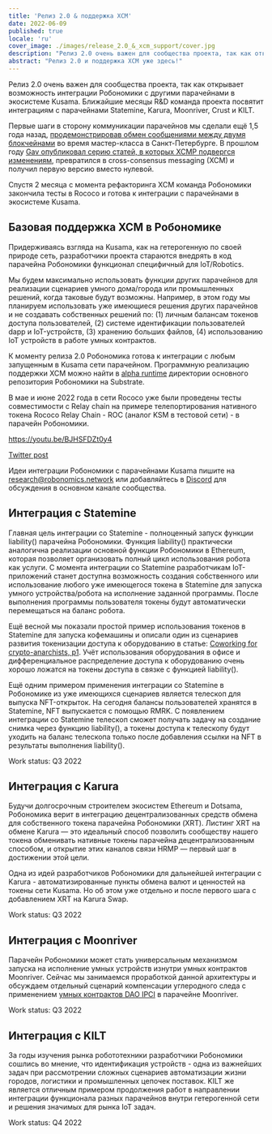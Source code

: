```yaml
---
title: 'Релиз 2.0 & поддержка XCM'
date: 2022-06-09
published: true
locale: 'ru'
cover_image: ./images/release_2.0_&_xcm_support/cover.jpg
description: "Релиз 2.0 очень важен для сообщества проекта, так как открывает возможность интеграции Робономики с другими парачейнами в экосистеме Kusama. Ближайшие месяцы R&D команда проекта посвятит интеграциям с парачейнами Statemine, Karura, Moonriver, Crust и KILT."
abstract: "Релиз 2.0 и поддержка XCM уже здесь!"
---
```


Релиз 2.0 очень важен для сообщества проекта, так как открывает возможность интеграции Робономики с другими парачейнами в экосистеме Kusama. Ближайшие месяцы R&D команда проекта посвятит интеграциям с парачейнами Statemine, Karura, Moonriver, Crust и KILT.

Первые шаги в сторону коммуникации парачейнов мы сделали ещё 1,5 года назад, [продемонстрировав обмен сообщениями между двумя блокчейнами](https://wiki.robonomics.network/docs/en/cross-chain-messages/) во время мастер-класса в Санкт-Петербурге. В прошлом году [Gav опубликовал серию статей, в которых XCMP подвергся изменениям](https://medium.com/polkadot-network/xcm-the-cross-consensus-message-format-3b77b1373392), превратился в cross-consensus messaging (XCM) и получил первую версию вместо нулевой.

Спустя 2 месяца с момента рефакторинга XCM команда Робономики закончила тесты в Rococo и готова к интеграции с парачейнами в экосистеме Kusama. 

## Базовая поддержка XCM в Робономике 

Придерживаясь взгляда на Kusama, как на гетерогенную по своей природе сеть, разработчики проекта стараются внедрять в код парачейна Робономики функционал специфичный для IoT/Robotics. 

Мы будем максимально использовать функции других парачейнов для реализации сценариев умного дома/города или промышленных решений, когда таковые будут возможны. Например, в этом году мы планируем использовать уже имеющиеся решения других парачейнов и не создавать собственных решений по: (1) личным балансам токенов доступа пользователей, (2) системе идентификации пользователей dapp и IoT-устройств, (3) хранению больших файлов, (4) использованию IoT устройств в работе умных контрактов.

К моменту релиза 2.0 Робономика готова к интеграции с любым запущенным в Kusama сети парачейном. Программную реализацию поддержки XCM можно найти в [alpha runtime](https://github.com/airalab/robonomics/tree/master/runtime/alpha) директории основного репозитория Робономики на Substrate.

В мае и июне 2022 года в сети Rococo уже были проведены тесты совместимости с Relay chain на примере телепортирования нативного токена Rococo Relay Chain - ROC (аналог KSM в тестовой сети) - в парачейн Робономики.

https://youtu.be/BJHSFDZt0y4

[Twitter post](https://twitter.com/AIRA_Robonomics/status/1534081132765097984)

Идеи интеграции Робономики с парачейнами Kusama пишите на research@robonomics.network или добавляйтесь в [Discord](https://discord.gg/atduhWZpVr) для обсуждения в основном канале сообщества.

## Интеграция с Statemine

Главная цель интеграции со Statemine - полноценный запуск функции liability() парачейна Робономики. Функция liability() практически аналогична реализации основной функции Робономики в Ethereum, которая позволяет организовать полный цикл использования робота как услуги. С момента интеграции со Statemine разработчикам IoT-приложений станет доступна возможность создания собственного или использование любого уже имеющегося токена в Statemine для запуска умного устройства/робота на исполнение заданной программы. После выполнения программы пользователя токены будут автоматически перемещаться на баланс робота.

Ещё весной мы показали простой пример использования токенов в Statemine для запуска кофемашины и описали один из сценариев развития токенизации доступа к оборудованию в статье: [Coworking for crypto-anarchists, p1](https://blog.aira.life/coworking-for-crypto-anarchists-p1-5ebecb252f2d). Учёт использования оборудования в офисе и дифференциальное распределение доступа к оборудованию очень хорошо ложатся на токены доступа в связке с функцией liability().  

Ещё одним примером применения интеграции со Statemine в Робономике из уже имеющихся сценариев является телескоп для выпуска NFT-открыток. На сегодня балансы пользователей хранятся в Statemine, NFT выпускается с помощью RMRK. C появлением интеграции со Statemine телескоп сможет получать задачу на создание снимка через функцию liability(), а токены доступа к телескопу будут уходить на баланс телескопа только после добавления ссылки на NFT в результаты выполнения liability().

Work status: Q3 2022

## Интеграция с Karura

Будучи долгосрочным строителем экосистем Ethereum и Dotsama, Робономика верит в интеграцию децентрализованных средств обмена для собственного токена парачейна Робономики (XRT). Листинг XRT на обмене Karura — это идеальный способ позволить сообществу нашего токена обменивать нативные токены парачейна децентрализованным способом, и открытие этих каналов связи HRMP — первый шаг в достижении этой цели.

Одна из идей разработчиков Робономики для дальнейшей интеграции с Karura - автоматизированные пункты обмена валют и ценностей на токены сети Kusama. Но об этом уже отдельно и после первого шага с добавлением XRT на Karura Swap. 

Work status: Q3 2022

## Интеграция с Moonriver

Парачейн Робономики может стать универсальным механизмом запуска на исполнение умных устройств изнутри умных контрактов Moonriver. Сейчас мы занимаемся проработкой данной архитектуры и обсуждаем отдельный сценарий компенсации углеродного следа с применением [умных контрактов DAO IPCI](https://github.com/DAO-IPCI/DAO-IPCI) в парачейне Moonriver.

Work status: Q3 2022

## Интеграция с KILT

За годы изучения рынка робототехники разработчики Робономики сошлись во мнение, что идентификация устройств - одна из важнейших задач при рассмотрении сложных сценариев автоматизации жизни городов, логистики и промышленных цепочек поставок. KILT же является отличным примером продолжения работ в направлении интеграции функционала разных парачейнов внутри гетерогенной сети и решения значимых для рынка IoT задач.

Work status: Q4 2022